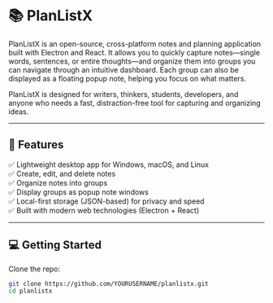 # 📚 PlanListX

PlanListX is an open-source, cross-platform notes and planning application built with Electron and React. It allows you to quickly capture notes—single words, sentences, or entire thoughts—and organize them into groups you can navigate through an intuitive dashboard. Each group can also be displayed as a floating popup note, helping you focus on what matters.

PlanListX is designed for writers, thinkers, students, developers, and anyone who needs a fast, distraction-free tool for capturing and organizing ideas.

---

## 🚀 Features

✅ Lightweight desktop app for Windows, macOS, and Linux  
✅ Create, edit, and delete notes  
✅ Organize notes into groups  
✅ Display groups as popup note windows  
✅ Local-first storage (JSON-based) for privacy and speed  
✅ Built with modern web technologies (Electron + React)

---

## 💻 Getting Started

Clone the repo:

```bash
git clone https://github.com/YOURUSERNAME/planlistx.git
cd planlistx
